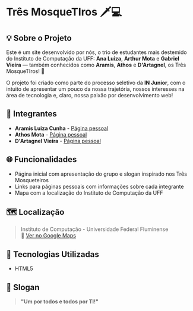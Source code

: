 # Três MosqueTIros 🗡️💻

## 💡 Sobre o Projeto

Este é um site desenvolvido por nós, o trio de estudantes mais destemido do Instituto de Computação da UFF: **Ana Luiza**, **Arthur Mota** e **Gabriel Vieira** — também conhecidos como **Aramis**, **Athos** e **D'Artagnel**, os Três MosqueTIros! 💪

O projeto foi criado como parte do processo seletivo da **IN Junior**, com o intuito de apresentar um pouco da nossa trajetória, nossos interesses na área de tecnologia e, claro, nossa paixão por desenvolvimento web!

## 👥 Integrantes

- **Aramis Luiza Cunha** - [Página pessoal](AnaLuiza/pagina-individual.html)
- **Athos Mota** - [Página pessoal](Arthur/pages/paginaPessoalArthur.html)
- **D'Artagnel Vieira** - [Página pessoal](Gabriel_Vieira/PaginaIndividual_GV.html)

## 🌐 Funcionalidades

- Página inicial com apresentação do grupo e slogan inspirado nos Três Mosqueteiros
- Links para páginas pessoais com informações sobre cada integrante
- Mapa com a localização do Instituto de Computação da UFF

## 🗺️ Localização

> Instituto de Computação - Universidade Federal Fluminense  
📍 [Ver no Google Maps](https://www.google.com/maps?q=Rua+Passo+da+Pátria,+156,+Niterói,+RJ)

## 🧠 Tecnologias Utilizadas

- HTML5

## 💬 Slogan

> **"Um por todos e todos por TI!"**

